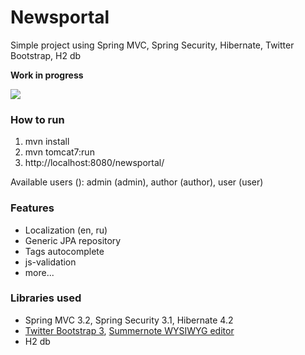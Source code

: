 Newsportal
===========

Simple project using Spring MVC, Spring Security, Hibernate, Twitter Bootstrap, H2 db

**Work in progress**

[![](http://s21.postimg.org/yn6kslcar/Home.jpg)](http://s21.postimg.org/6n2h8b8uf/Home.png)

### How to run
1. mvn install
2. mvn tomcat7:run
3. http://localhost:8080/newsportal/

Available users <username> (<password>): admin (admin), author (author), user (user)

### Features
- Localization (en, ru)
- Generic JPA repository
- Tags autocomplete
- js-validation
- more...

### Libraries used
- Spring MVC 3.2, Spring Security 3.1, Hibernate 4.2
- [Twitter Bootstrap 3](http://getbootstrap.com/), [Summernote WYSIWYG editor](http://hackerwins.github.io/summernote/)
- H2 db